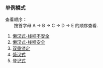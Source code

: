 ### 单例模式
查看顺序：<br />
　　按首字母 A -> B -> C -> D -> E 的顺序查看.

 1. [懒汉式-线程不安全](https://github.com/zhaohaihao/Java-Design-Patterns/blob/master/src/main/java/com/patterns/singleton/ALazySingleton.java)
 2. [懒汉式-线程安全](https://github.com/zhaohaihao/Java-Design-Patterns/blob/master/src/main/java/com/patterns/singleton/BLazySingleton.java)
 3. [双重锁定](https://github.com/zhaohaihao/Java-Design-Patterns/blob/master/src/main/java/com/patterns/singleton/CDoubleCheckLockingSingleton.java)
 4. [饿汉式](https://github.com/zhaohaihao/Java-Design-Patterns/blob/master/src/main/java/com/patterns/singleton/DHungrySingleton.java)
 5. [登记式](https://github.com/zhaohaihao/Java-Design-Patterns/blob/master/src/main/java/com/patterns/singleton/ERegisterSingleton.java)
　　
　　